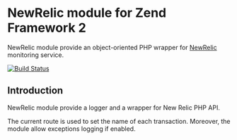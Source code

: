 NewRelic module for Zend Framework 2
====================================

NewRelic module provide an object-oriented PHP wrapper for [NewRelic](http://newrelic.com/) monitoring service.

[![Build Status](https://secure.travis-ci.org/neeckeloo/NewRelic.png?branch=master)](http://travis-ci.org/neeckeloo/NewRelic)

Introduction
------------

NewRelic module provide a logger and a wrapper for New Relic PHP API.

The current route is used to set the name of each transaction. Moreover, the module allow exceptions logging if enabled.